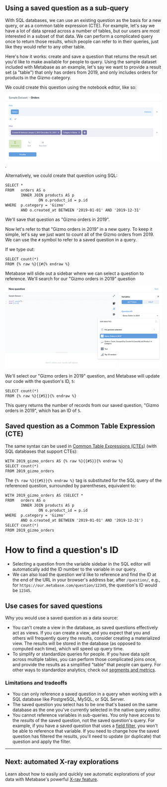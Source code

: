 ## Using a saved question as a sub-query

With SQL databases, we can use an existing question as the basis for a new query, or as a common table expression (CTE). For example, let's say we have a lot of data spread across a number of tables, but our users are most interested in a subset of that data. We can perform a complicated query once to return those results, which people can refer to in their queries, just like they would refer to any other table.

Here's how it works: create and save a question that returns the result set you'd like to make available for people to query. Using the sample dataset included with Metabase as an example, let's say we want to provide a result set (a "table") that only has orders from 2019, and only includes orders for products in the Gizmo category.

We could create this question using the notebook editor, like so:

![Example notebook](images/saved-questions/example-notebook.png).

Alternatively, we could create that question using SQL:

```
SELECT *
FROM   orders AS o
       INNER JOIN products AS p
               ON o.product_id = p.id
WHERE  p.category = 'Gizmo'
       AND o.created_at BETWEEN '2019-01-01' AND '2019-12-31'
```

We'll save that question as "Gizmo orders in 2019".

Now let's refer to that "Gizmo orders in 2019" in a new query. To keep it simple, let's say we just want to count all of the Gizmo orders from 2019. We can use the `#` symbol to refer to a saved question in a query.

If we type out:

```
SELECT count(*)
FROM {% raw %}{{#{% endraw %}
```

Metabase will slide out a sidebar where we can select a question to reference. We'll search for our "Gizmo orders in 2019" question

![Select a question from the variable sidebar](images/saved-questions/variable-sidebar.png)

We'll select our "Gizmo orders in 2019" question, and Metabase will update our code with the question's ID, `5`:

```
SELECT count(*)
FROM {% raw %}{{#5}}{% endraw %}
```

This query returns the number of records from our saved question, "Gizmo orders in 2019", which has an ID of `5`.

## Saved question as a Common Table Expression (CTE)

The same syntax can be used in [Common Table Expressions (CTEs)](https://en.wikipedia.org/wiki/Hierarchical_and_recursive_queries_in_SQL#Common_table_expression) (with SQL databases that support CTEs):

```
WITH 2019_gizmo_orders AS {% raw %}{{#5}}{% endraw %}
SELECT count(*)
FROM 2019_gizmo_orders
```

The `{% raw %}{{#5}}{% endraw %}` tag is substituted for the SQL query of the referenced question, surrounded by parentheses, equivalent to:

```
WITH 2019_gizmo_orders AS (SELECT *
FROM   orders AS o
       INNER JOIN products AS p
               ON o.product_id = p.id
WHERE  p.category = 'Gizmo'
       AND o.created_at BETWEEN '2019-01-01' AND '2019-12-31')
SELECT count(*)
FROM 2019_gizmo_orders
```

# How to find a question's ID

- Selecting a question from the variable sidebar in the SQL editor will automatically add the ID number to the variable in our query.
- We can also load the question we'd like to reference and find the ID at the end of the URL in your browser's address bar, after `/question/`, e.g., for `https://our.metabase.com/question/12345`, the question's ID would be `12345`.

## Use cases for saved questions

Why you would use a saved question as a data source:

- You can't create a view in the database, as saved questions effectively act as views. If you can create a view, and you expect that you and others will frequently query the results, consider creating a materialized view. The results will be stored in the database (as opposed to computed each time), which will speed up query time.
- To simplify or standardize queries for people. If you have data split across multiple tables, you can perform those complicated joins once, and provide the results as a simplified "table" that people can query. For other ways to standardize analytics, check out [segments and metrics](../administration-guide/07-segments-and-metrics.md).

### Limitations and tradeoffs

- You can only reference a saved question in a query when working with a SQL database like PostgreSQL, MySQL, or SQL Server. 
- The saved question you select has to be one that's based on the same database as the one you've currently selected in the native query editor.
- You cannot reference variables in sub-queries. You only have access to the _results_ of the saved question, not the saved question's query. For example, if you have a saved question that uses a [field filter](https://www.metabase.com/learn/building-analytics/sql-templates/field-filters), you won't be able to reference that variable. If you need to change how the saved question has filtered the results, you'll need to update (or duplicate) that question and apply the filter. 

---

## Next: automated X-ray explorations

Learn about how to easily and quickly see automatic explorations of your data with Metabase's powerful [X-ray feature](14-x-rays.md).

